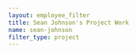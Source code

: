 ```yaml
---
layout: employee_filter
title: Sean Johnson's Project Work
name: sean-johnson
filter_type: project
---
```

